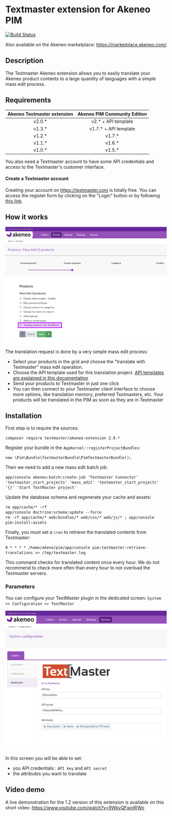 # Textmaster extension for Akeneo PIM

[![Build Status](https://travis-ci.org/textmaster/akeneo-extension.svg?branch=master)](https://travis-ci.org/textmaster/akeneo-extension)

Also available on the Akeneo marketplace: https://marketplace.akeneo.com/

## Description

The Textmaster Akeneo extension allows you to easily translate your Akeneo product contents to a large quantity of languages with a simple mass edit process.

## Requirements

| Akeneo Textmaster extension | Akeneo PIM Community Edition |
|:---------------------------:|:----------------------------:|
| v2.0.*                      | v2.*   + API template        |
| v1.3.*                      | v1.7.* + API template        |
| v1.2.*                      | v1.7.*                       |
| v1.1.*                      | v1.6.*                       |
| v1.0.*                      | v1.5.*                       |

You also need a Textmaster account to have some API credentials and access to the Textmaster's customer interface.

#### Create a Textmaster account

Creating your account on https://textmaster.com is totally free. You can access the register form by clicking on the "Login" button or by following [this link](https://textmaster.com/sign_up).

## How it works

![mass edit screen](doc/img/mass-edit-01.png)

The translation request is done by a very simple mass edit process:

- Select your products in the grid and choose the "translate with Textmaster" mass edit operation.
- Choose the API template used for this translation project. [API templates are explained in this documentation](doc/resources/API_EN_v2.pdf)
- Send your products to Textmaster in just one click
- You can then connect to your Textmaster client interface to choose more options, like translation memory, preferred Textmasters, etc. Your products will be translated in the PIM as soon as they are in Textmaster

## Installation

First step is to require the sources:
```
composer require textmaster/akeneo-extension 2.0.*
```

Register your bundle in the `AppKernel::registerProjectBundles`:

```
new \Pim\Bundle\TextmasterBundle\PimTextmasterBundle();
```

Then we need to add a new mass edit batch job:

```
app/console akeneo:batch:create-job 'Textmaster Connector' 'textmaster_start_projects' 'mass_edit' 'textmaster_start_projects' '{}' 'Start TextMaster project'
```

Update the database schema and regenerate your cache and assets:

```
rm app/cache/* -rf
app/console doctrine:schema:update --force
rm -rf app/cache/* web/bundles/* web/css/* web/js/* ; app/console pim:install:assets
```

Finally, you must set a `cron` to retrieve the translated contents from Textmaster:
```
0 * * * * /home/akeno/pim/app/console pim:textmaster:retrieve-translations >> /tmp/textmaster.log
```

This command checks for translated content once every hour. We do not recommend to check more often than every hour to not overload the Textmaster servers.

### Parameters

You can configure your TextMaster plugin in the dedicated screen: `System >> Configuration >> TextMaster`

![configuration screen](doc/img/configuration-01.png)

In this screen you will be able to set:

- you API credentials : `API key` and `API secret`
- the attributes you want to translate

## Video demo

A live demonstration for the 1.2 version of this extension is available on this short video:
https://www.youtube.com/watch?v=9WkyQFwoWWo
